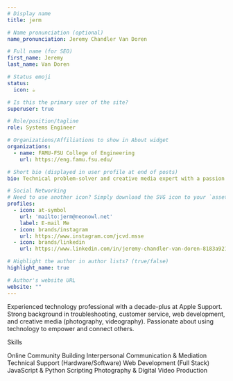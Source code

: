 ```yaml
---
# Display name
title: jerm

# Name pronunciation (optional)
name_pronunciation: Jeremy Chandler Van Doren

# Full name (for SEO)
first_name: Jeremy
last_name: Van Doren

# Status emoji
status:
  icon: ☕️

# Is this the primary user of the site?
superuser: true

# Role/position/tagline
role: Systems Engineer

# Organizations/Affiliations to show in About widget
organizations:
  - name: FAMU-FSU College of Engineering
    url: https://eng.famu.fsu.edu/

# Short bio (displayed in user profile at end of posts)
bio: Technical problem-solver and creative media expert with a passion for empowering users through technology.

# Social Networking
# Need to use another icon? Simply download the SVG icon to your `assets/media/icons/` folder.
profiles:
  - icon: at-symbol
    url: 'mailto:jerm@neonowl.net'
    label: E-mail Me
  - icon: brands/instagram
    url: https://www.instagram.com/jcvd.msse
  - icon: brands/linkedin
    url: https://www.linkedin.com/in/jeremy-chandler-van-doren-8183a9211/ 

# Highlight the author in author lists? (true/false)
highlight_name: true

# Author's website URL
website: ""
---
```


Experienced technology professional with a decade-plus at Apple Support. Strong background in troubleshooting, customer service, web development, and creative media (photography, videography). Passionate about using technology to empower and connect others.

Skills

Online Community Building
Interpersonal Communication & Mediation
Technical Support (Hardware/Software)
Web Development (Full Stack)
JavaScript & Python Scripting
Photography & Digital Video Production
